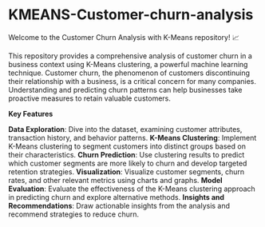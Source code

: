 # KMEANS-Customer-churn-analysis
Welcome to the Customer Churn Analysis with K-Means repository! 📈

This repository provides a comprehensive analysis of customer churn in a business context using K-Means clustering, a powerful machine learning technique. Customer churn, the phenomenon of customers discontinuing their relationship with a business, is a critical concern for many companies. Understanding and predicting churn patterns can help businesses take proactive measures to retain valuable customers.

**Key Features**

**Data Exploration**: Dive into the dataset, examining customer attributes, transaction history, and behavior patterns.
**K-Means Clustering**: Implement K-Means clustering to segment customers into distinct groups based on their characteristics.
**Churn Prediction**: Use clustering results to predict which customer segments are more likely to churn and develop targeted retention strategies.
**Visualization**: Visualize customer segments, churn rates, and other relevant metrics using charts and graphs.
**Model Evaluation**: Evaluate the effectiveness of the K-Means clustering approach in predicting churn and explore alternative methods.
**Insights and Recommendations**: Draw actionable insights from the analysis and recommend strategies to reduce churn.
